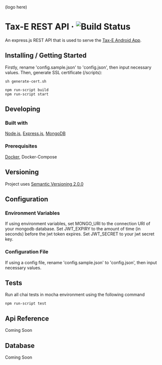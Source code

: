 (logo here)

# Tax-E REST API &middot; ![Build Status](https://api.travis-ci.com/rhys3010/taxe-api.svg?token=jQp14CGybcZTPyDpbd5T&branch=master)

An express.js REST API that is used to serve the [Tax-E Android App](https://github.com/rhys3010/taxe).

## Installing / Getting Started

Firstly, rename 'config.sample.json' to 'config.json', then input necessary values. Then, generate SSL certificate (/scripts):

```shell
sh generate-cert.sh
```

```shell
npm run-script build
npm run-script start
```

## Developing

### Built with
[Node.js](https://nodejs.org/en/), [Express.js](https://expressjs.com/), [MongoDB](https://www.mongodb.com/)

### Prerequisites
[Docker](https://www.docker.com/), Docker-Compose

## Versioning
Project uses [Semantic Versioning 2.0.0](https://semver.org/)

## Configuration ##

### Environment Variables ###
If using environment variables, set MONGO_URI to the connection URI of your mongodb database. Set JWT_EXPIRY to the amount of time (in seconds) before the jwt token expires. Set JWT_SECRET to your jwt secret key.

### Configuration File ###
If using a config file, rename 'config.sample.json' to 'config.json', then input necessary values.

## Tests
Run all chai tests in mocha environment using the following command
```shell
npm run-script test
```

## Api Reference ##
Coming Soon


## Database ##
Coming Soon
